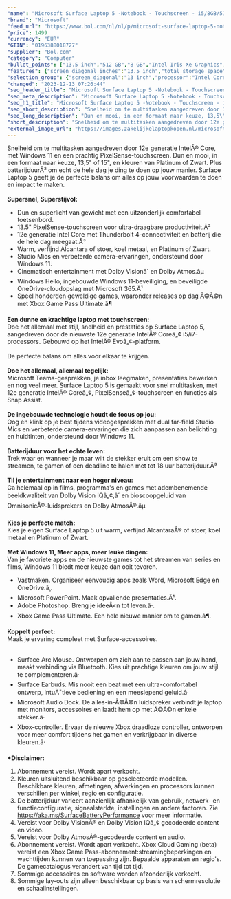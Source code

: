 ```yaml
---
"name": "Microsoft Surface Laptop 5 -Notebook - Touchscreen - i5/8GB/512GB Zwart - 13,5 inch"
"brand": "Microsoft"
"feed_url": "https://www.bol.com/nl/nl/p/microsoft-surface-laptop-5-notebook-touchscreen-i5-8gb-512gb-zwart-13-5-inch/9300000128470102"
"price": 1499
"currency": "EUR"
"GTIN": "0196388018727"
"supplier": "Bol.com"
"category": "Computer"
"bullet_points": ["13.5 inch","512 GB","8 GB","Intel Iris Xe Graphics","Windows"]
"features": {"screen_diagonal_inches":"13.5 inch","total_storage_space":"512 GB","memory_size":"8 GB","graphics_card":"Intel Iris Xe Graphics","operating_system":"Windows"}
"selection_group": {"screen_diagonal":"13 inch","processor":"Intel Core i5","changed_price_past_3_days":false,"product_family":"Surface Laptop 5"}
"changed": "2023-12-13 07:26:44"
"seo_header_title": "Microsoft Surface Laptop 5 -Notebook - Touchscreen - i5/8GB/512GB Zwart - 13,5 inch"
"seo_meta_description": "Microsoft Surface Laptop 5 -Notebook - Touchscreen - i5/8GB/512GB Zwart - 13,5 inch"
"seo_h1_title": "Microsoft Surface Laptop 5 -Notebook - Touchscreen - i5/8GB/512GB Zwart - 13,5 inch"
"seo_short_description": "Snelheid om te multitasken aangedreven door 12e generatie IntelÂ® Core, met Windows 11 en een prachtig PixelSense-touchscreen."
"seo_long_description": "Dun en mooi, in een formaat naar keuze, 13,5\" of 15\", en kleuren van Platinum of Zwart. Plus batterijduurÂ² om echt de hele dag je ding te doen op jouw manier. Surface Laptop 5 geeft je de perfecte balans om alles op jouw voorwaarden te doen en impact te maken. <br /> <br /> <strong>Supersnel, Superstijvol:</strong> <br /> <ul> <li>Dun en superlicht van gewicht met een uitzonderlijk comfortabel toetsenbord. </li> <li>13. 5\" PixelSense-touchscreen voor ultra-draagbare productiviteit. Â²</li> <li>12e generatie Intel Core met Thunderbolt 4-connectiviteit en batterij die de hele dag meegaat. Â³</li> <li>Warm, verfijnd Alcantara of stoer, koel metaal, en Platinum of Zwart. </li> <li>Studio Mics en verbeterde camera-ervaringen, ondersteund door Windows 11. </li> <li>Cinematisch entertainment met Dolby Visionâ´ en Dolby Atmos. âµ</li> <li>Windows Hello, ingebouwde Windows 11-beveiliging, en beveiligde OneDrive-cloudopslag met Microsoft 365. Â¹</li> <li>Speel honderden geweldige games, waaronder releases op dag Ã©Ã©n met Xbox Game Pass Ultimate. â¶</li> </ul> <strong>Een dunne en krachtige laptop met touchscreen:</strong> <br />Doe het allemaal met stijl, snelheid en prestaties op Surface Laptop 5, aangedreven door de nieuwste 12e generatie IntelÂ® Coreâ„¢ i5/i7-processors. Gebouwd op het IntelÂ® Evoâ„¢-platform. <br /> <br />De perfecte balans om alles voor elkaar te krijgen. <br /> <br /> <strong>Doe het allemaal, allemaal tegelijk:</strong> <br />Microsoft Teams-gesprekken, je inbox leegmaken, presentaties bewerken en nog veel meer. Surface Laptop 5 is gemaakt voor snel multitasken, met 12e generatie IntelÂ® Coreâ„¢, PixelSenseâ„¢-touchscreen en functies als Snap Assist. <br /> <br /> <strong>De ingebouwde technologie houdt de focus op jou:</strong> <br />Oog en klink op je best tijdens videogesprekken met dual far-field Studio Mics en verbeterde camera-ervaringen die zich aanpassen aan belichting en huidtinten, ondersteund door Windows 11. <br /> <br /> <strong>Batterijduur voor het echte leven:</strong> <br />Trek waar en wanneer je maar wilt de stekker eruit om een show te streamen, te gamen of een deadline te halen met tot 18 uur batterijduur. Â³ <br /> <br /> <strong>Til je entertainment naar een hoger niveau:</strong> <br />Ga helemaal op in films, programma's en games met adembenemende beeldkwaliteit van Dolby Vision IQâ„¢,â´ en bioscoopgeluid van OmnisonicÂ®-luidsprekers en Dolby AtmosÂ®. âµ <br /> <br /> <strong>Kies je perfecte match:</strong> <br />Kies je eigen Surface Laptop 5 uit warm, verfijnd AlcantaraÂ® of stoer, koel metaal en Platinum of Zwart. <br /> <br /> <strong>Met Windows 11, Meer apps, meer leuke dingen:</strong> <br />Van je favoriete apps en de nieuwste games tot het streamen van series en films, Windows 11 biedt meer keuze dan ooit tevoren. <br /> <ul> <li>Vastmaken. Organiseer eenvoudig apps zoals Word, Microsoft Edge en OneDrive. â¸. </li> <li>Microsoft PowerPoint. Maak opvallende presentaties. Â¹. </li> <li>Adobe Photoshop. Breng je ideeÃ«n tot leven. â·. </li> <li>Xbox Game Pass Ultimate. Een hele nieuwe manier om te gamen. â¶. </li> </ul> <strong>Koppelt perfect:</strong> <br />Maak je ervaring compleet met Surface-accessoires. <br /> <br /> <ul> <li>Surface Arc Mouse. Ontworpen om zich aan te passen aan jouw hand, maakt verbinding via Bluetooth. Kies uit prachtige kleuren om jouw stijl te complementeren. â·</li> <li>Surface Earbuds. Mis nooit een beat met een ultra-comfortabel ontwerp, intuÃ¯tieve bediening en een meeslepend geluid. â·</li> <li>Microsoft Audio Dock. De alles-in-Ã©Ã©n luidspreker verbindt je laptop met monitors, accessoires en laadt hem op met Ã©Ã©n enkele stekker. â·</li> <li>Xbox-controller. Ervaar de nieuwe Xbox draadloze controller, ontworpen voor meer comfort tijdens het gamen en verkrijgbaar in diverse kleuren. â·</li> </ul> <strong>*Disclaimer:</strong> <br /> <ol> <li>Abonnement vereist. Wordt apart verkocht. </li> <li>Kleuren uitsluitend beschikbaar op geselecteerde modellen. Beschikbare kleuren, afmetingen, afwerkingen en processors kunnen verschillen per winkel, regio en configuratie. </li> <li>De batterijduur varieert aanzienlijk afhankelijk van gebruik, netwerk- en functieconfiguratie, signaalsterkte, instellingen en andere factoren. Zie https://aka. ms/SurfaceBatteryPerformance voor meer informatie. </li> <li>Vereist voor Dolby VisionÂ® en Dolby Vision IQâ„¢ gecodeerde content en video. </li> <li>Vereist voor Dolby AtmosÂ®-gecodeerde content en audio. </li> <li>Abonnement vereist. Wordt apart verkocht. Xbox Cloud Gaming (beta) vereist een Xbox Game Pass-abonnement:streamingbeperkingen en wachttijden kunnen van toepassing zijn. Bepaalde apparaten en regio's. De gamecatalogus verandert van tijd tot tijd. </li> <li>Sommige accessoires en software worden afzonderlijk verkocht. </li> <li>Sommige lay-outs zijn alleen beschikbaar op basis van schermresolutie en schaalinstellingen. </li> </ol>"
"short_description": "Snelheid om te multitasken aangedreven door 12e generatie IntelÂ® Core, met Windows 11 en een prachtig PixelSense-touchscreen. Dun en mooi, in een formaat naar keuze, 13,5\" of 15\", en kleuren van Platinum of Zwart. Plus batterijduurÂ² om echt de hele dag je ding te doen op jouw manier. Surface Laptop 5 geeft je de perfecte balans om alles op jouw voorwaarden te doen en impact te maken. Supersnel, Superstijvol: Dun en superlicht van gewicht met een uitzonderlijk comfortabel toetsenbord. 13.5\" PixelSense-touchscreen voor ultra-draagbare productiviteit.Â² 12e generatie Intel Core met Thunderbolt 4-connectiviteit en batterij die de hele dag meegaat.Â³ Warm, verfijnd Alcantara of stoer, koel metaal, en Platinum of Zwart. Studio Mics en verbeterde camera-ervaringen, ondersteund door Windows 11. Cinematisch entertainment met Dolby Visionâ´ en Dolby Atmos.âµ Windows Hello, ingebouwde Windows 11-beveiliging, en beveiligde OneDrive-cloudopslag met Microsoft 365.Â¹ Speel honderden geweldige games, waaronder releases op dag Ã©Ã©n met Xbox Game Pass Ultimate.â¶ Een dunne en krachtige laptop met touchscreen: Doe het allemaal met stijl, snelheid en prestaties op Surface Laptop 5, aangedreven door de nieuwste 12e generatie IntelÂ® Coreâ„¢ i5/i7-processors. Gebouwd op het IntelÂ® Evoâ„¢-platform. De perfecte balans om alles voor elkaar te krijgen. Doe het allemaal, allemaal tegelijk: Microsoft Teams-gesprekken, je inbox leegmaken, presentaties bewerken en nog veel meer. Surface Laptop 5 is gemaakt voor snel multitasken, met 12e generatie IntelÂ® Coreâ„¢, PixelSenseâ„¢-touchscreen en functies als Snap Assist. De ingebouwde technologie houdt de focus op jou: Oog en klink op je best tijdens videogesprekken met dual far-field Studio Mics en verbeterde camera-ervaringen die zich aanpassen aan belichting en huidtinten, ondersteund door Windows 11. Batterijduur voor het echte leven: Trek waar en wanneer je maar wilt de stekker eruit om een show te streamen, te gamen of een deadline te halen met tot 18 uur batterijduur.Â³ Til je entertainment naar een hoger niveau: Ga helemaal op in films, programma's en games met adembenemende beeldkwaliteit van Dolby Vision IQâ„¢,â´ en bioscoopgeluid van OmnisonicÂ®-luidsprekers en Dolby AtmosÂ®.âµ Kies je perfecte match: Kies je eigen Surface Laptop 5 uit warm, verfijnd AlcantaraÂ® of stoer, koel metaal en Platinum of Zwart. Met Windows 11, Meer apps, meer leuke dingen: Van je favoriete apps en de nieuwste games tot het streamen van series en films, Windows 11 biedt meer keuze dan ooit tevoren. Vastmaken. Organiseer eenvoudig apps zoals Word, Microsoft Edge en OneDrive.â¸. Microsoft PowerPoint. Maak opvallende presentaties.Â¹. Adobe Photoshop. Breng je ideeÃ«n tot leven.â·. Xbox Game Pass Ultimate. Een hele nieuwe manier om te gamen.â¶. Koppelt perfect: Maak je ervaring compleet met Surface-accessoires. Surface Arc Mouse. Ontworpen om zich aan te passen aan jouw hand, maakt verbinding via Bluetooth. Kies uit prachtige kleuren om jouw stijl te complementeren.â· Surface Earbuds. Mis nooit een beat met een ultra-comfortabel ontwerp, intuÃ¯tieve bediening en een meeslepend geluid.â· Microsoft Audio Dock. De alles-in-Ã©Ã©n luidspreker verbindt je laptop met monitors, accessoires en laadt hem op met Ã©Ã©n enkele stekker.â· Xbox-controller. Ervaar de nieuwe Xbox draadloze controller, ontworpen voor meer comfort tijdens het gamen en verkrijgbaar in diverse kleuren.â· *Disclaimer: Abonnement vereist. Wordt apart verkocht. Kleuren uitsluitend beschikbaar op geselecteerde modellen. Beschikbare kleuren, afmetingen, afwerkingen en processors kunnen verschillen per winkel, regio en configuratie. De batterijduur varieert aanzienlijk afhankelijk van gebruik, netwerk- en functieconfiguratie, signaalsterkte, instellingen en andere factoren. Zie https://aka.ms/SurfaceBatteryPerformance voor meer informatie. Vereist voor Dolby VisionÂ® en Dolby Vision IQâ„¢ gecodeerde content en video. Vereist voor Dolby AtmosÂ®-gecodeerde content en audio. Abonnement vereist. Wordt apart verkocht. Xbox Cloud Gaming (beta) vereist een Xbox Game Pass-abonnement:streamingbeperkingen en wachttijden kunnen van toepassing zijn. Bepaalde apparaten en regio's. De gamecatalogus verandert van tijd tot tijd. Sommige accessoires en software worden afzonderlijk verkocht. Sommige lay-outs zijn alleen beschikbaar op basis van schermresolutie en schaalinstellingen."
"external_image_url": "https://images.zakelijkelaptopkopen.nl/microsoft-surface-laptop-5-notebook-touchscreen-i5-8gb-512gb-zwart-13-5-inch.webp"
---
```


Snelheid om te multitasken aangedreven door 12e generatie IntelÂ® Core, met Windows 11 en een prachtig PixelSense-touchscreen. Dun en mooi, in een formaat naar keuze, 13,5" of 15", en kleuren van Platinum of Zwart. Plus batterijduurÂ² om echt de hele dag je ding te doen op jouw manier. Surface Laptop 5 geeft je de perfecte balans om alles op jouw voorwaarden te doen en impact te maken. <br /> <br /> <strong>Supersnel, Superstijvol:</strong> <br /> <ul> <li>Dun en superlicht van gewicht met een uitzonderlijk comfortabel toetsenbord.</li> <li>13.5" PixelSense-touchscreen voor ultra-draagbare productiviteit.Â²</li> <li>12e generatie Intel Core met Thunderbolt 4-connectiviteit en batterij die de hele dag meegaat.Â³</li> <li>Warm, verfijnd Alcantara of stoer, koel metaal, en Platinum of Zwart.</li> <li>Studio Mics en verbeterde camera-ervaringen, ondersteund door Windows 11.</li> <li>Cinematisch entertainment met Dolby Visionâ´ en Dolby Atmos.âµ</li> <li>Windows Hello, ingebouwde Windows 11-beveiliging, en beveiligde OneDrive-cloudopslag met Microsoft 365.Â¹</li> <li>Speel honderden geweldige games, waaronder releases op dag Ã©Ã©n met Xbox Game Pass Ultimate.â¶</li> </ul> <strong>Een dunne en krachtige laptop met touchscreen:</strong> <br />Doe het allemaal met stijl, snelheid en prestaties op Surface Laptop 5, aangedreven door de nieuwste 12e generatie IntelÂ® Coreâ„¢ i5/i7-processors. Gebouwd op het IntelÂ® Evoâ„¢-platform. <br /> <br />De perfecte balans om alles voor elkaar te krijgen. <br /> <br /> <strong>Doe het allemaal, allemaal tegelijk:</strong> <br />Microsoft Teams-gesprekken, je inbox leegmaken, presentaties bewerken en nog veel meer. Surface Laptop 5 is gemaakt voor snel multitasken, met 12e generatie IntelÂ® Coreâ„¢, PixelSenseâ„¢-touchscreen en functies als Snap Assist. <br /> <br /> <strong>De ingebouwde technologie houdt de focus op jou:</strong> <br />Oog en klink op je best tijdens videogesprekken met dual far-field Studio Mics en verbeterde camera-ervaringen die zich aanpassen aan belichting en huidtinten, ondersteund door Windows 11. <br /> <br /> <strong>Batterijduur voor het echte leven:</strong> <br />Trek waar en wanneer je maar wilt de stekker eruit om een show te streamen, te gamen of een deadline te halen met tot 18 uur batterijduur.Â³ <br /> <br /> <strong>Til je entertainment naar een hoger niveau:</strong> <br />Ga helemaal op in films, programma's en games met adembenemende beeldkwaliteit van Dolby Vision IQâ„¢,â´ en bioscoopgeluid van OmnisonicÂ®-luidsprekers en Dolby AtmosÂ®.âµ <br /> <br /> <strong>Kies je perfecte match:</strong> <br />Kies je eigen Surface Laptop 5 uit warm, verfijnd AlcantaraÂ® of stoer, koel metaal en Platinum of Zwart. <br /> <br /> <strong>Met Windows 11, Meer apps, meer leuke dingen:</strong> <br />Van je favoriete apps en de nieuwste games tot het streamen van series en films, Windows 11 biedt meer keuze dan ooit tevoren. <br /> <ul> <li>Vastmaken. Organiseer eenvoudig apps zoals Word, Microsoft Edge en OneDrive.â¸.</li> <li>Microsoft PowerPoint. Maak opvallende presentaties.Â¹.</li> <li>Adobe Photoshop. Breng je ideeÃ«n tot leven.â·.</li> <li>Xbox Game Pass Ultimate. Een hele nieuwe manier om te gamen.â¶.</li> </ul> <strong>Koppelt perfect:</strong> <br />Maak je ervaring compleet met Surface-accessoires. <br /> <br /> <ul> <li>Surface Arc Mouse. Ontworpen om zich aan te passen aan jouw hand, maakt verbinding via Bluetooth. Kies uit prachtige kleuren om jouw stijl te complementeren.â·</li> <li>Surface Earbuds. Mis nooit een beat met een ultra-comfortabel ontwerp, intuÃ¯tieve bediening en een meeslepend geluid.â·</li> <li>Microsoft Audio Dock. De alles-in-Ã©Ã©n luidspreker verbindt je laptop met monitors, accessoires en laadt hem op met Ã©Ã©n enkele stekker.â·</li> <li>Xbox-controller. Ervaar de nieuwe Xbox draadloze controller, ontworpen voor meer comfort tijdens het gamen en verkrijgbaar in diverse kleuren.â·</li> </ul> <strong>*Disclaimer:</strong> <br /> <ol> <li>Abonnement vereist. Wordt apart verkocht.</li> <li>Kleuren uitsluitend beschikbaar op geselecteerde modellen. Beschikbare kleuren, afmetingen, afwerkingen en processors kunnen verschillen per winkel, regio en configuratie.</li> <li>De batterijduur varieert aanzienlijk afhankelijk van gebruik, netwerk- en functieconfiguratie, signaalsterkte, instellingen en andere factoren. Zie https://aka.ms/SurfaceBatteryPerformance voor meer informatie.</li> <li>Vereist voor Dolby VisionÂ® en Dolby Vision IQâ„¢ gecodeerde content en video.</li> <li>Vereist voor Dolby AtmosÂ®-gecodeerde content en audio.</li> <li>Abonnement vereist. Wordt apart verkocht. Xbox Cloud Gaming (beta) vereist een Xbox Game Pass-abonnement:streamingbeperkingen en wachttijden kunnen van toepassing zijn. Bepaalde apparaten en regio's. De gamecatalogus verandert van tijd tot tijd.</li> <li>Sommige accessoires en software worden afzonderlijk verkocht.</li> <li>Sommige lay-outs zijn alleen beschikbaar op basis van schermresolutie en schaalinstellingen.</li> </ol>